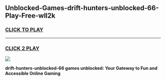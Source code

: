 
## Unblocked-Games-drift-hunters-unblocked-66-Play-Free-wll2k
<h3>
<a href="https://premium76.site?title=drift-hunters-unblocked-66&ref=24M">CLICK TO PLAY</a></h3>
<hr>

<h3>
<a href="https://premium76.site?title=drift-hunters-unblocked-66&ref=24M">CLICK 2 PLAY</a>
  
</h3>

<a href="https://premium76.site?title=drift-hunters-unblocked-66&ref=24M"><img src="https://clearcache.store/games.png"></a>


**drift-hunters-unblocked-66 games unblocked: Your Gateway to Fun and Accessible Online Gaming**
